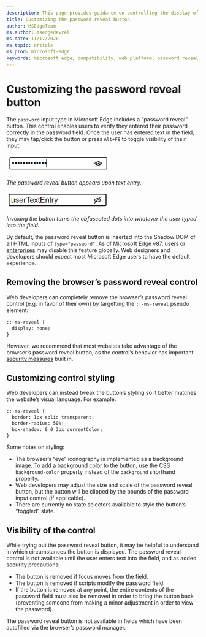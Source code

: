 ```yaml
---
description: This page provides guidance on controlling the display of the password reveal button
title: Customizing the password reveal button
author: MSEdgeTeam
ms.author: msedgedevrel
ms.date: 11/17/2020
ms.topic: article
ms.prod: microsoft-edge
keywords: microsoft edge, compatibility, web platform, password reveal, eye icon
---
```

# Customizing the password reveal button

The `password` input type in Microsoft Edge includes a “password reveal” button. This control enables users to verify they entered their password correctly in the password field. Once the user has entered text in the field, they may tap/click the button or press `Alt+F8` to toggle visibility of their input:

![A password field with dots hiding entered characters. An icon shaped like an eye is displayed within the right-hand side of the field.](../media/web-platform/password-reveal/password-eye.png)

_The password reveal button appears upon text entry._

![The eye icon in the same password field now has a stroke through it, and the characters are revealed.](../media/web-platform/password-reveal/password-toggled.png)

_Invoking the button turns the obfuscated dots into whatever the user typed into the field._

By default, the password reveal button is inserted into the Shadow DOM of all HTML inputs of `type="password"`. As of Microsoft Edge v87, users or [enterprises](https://docs.microsoft.com/en-us/deployedge/microsoft-edge-policies#passwordrevealenabled) may disable this feature globally. Web designers and developers should expect most Microsoft Edge users to have the default experience.

## Removing the browser’s password reveal control

Web developers can completely remove the browser’s password reveal control (e.g. in favor of their own) by targetting the `::-ms-reveal` pseudo element:

```
::-ms-reveal {
  display: none;
}
```

However, we recommend that most websites take advantage of the browser’s password reveal button, as the control’s behavior has important [security measures](#visibility-of-the-control) built in.

## Customizing control styling

Web developers can instead tweak the button’s styling so it better matches the website’s visual language. For example:

```
::-ms-reveal {
  border: 1px solid transparent;
  border-radius: 50%;
  box-shadow: 0 0 3px currentColor;
}
```

Some notes on styling:

* The browser’s “eye” iconography is implemented as a background image. To add a background color to the button, use the CSS `background-color` property instead of the `background` shorthand property.
* Web developers may adjust the size and scale of the password reveal button, but the button will be clipped by the bounds of the password input control (if applicable).
* There are currently no state selectors available to style the button’s “toggled” state.

## Visibility of the control

While trying out the password reveal button, it may be helpful to understand in which circumstances the button is displayed. The password reveal control is not available until the user enters text into the field, and as added security precautions:

* The button is removed if focus moves from the field.
* The button is removed if scripts modify the password field.
* If the button is removed at any point, the entire contents of the password field must also be removed in order to bring the button back (preventing someone from making a minor adjustment in order to view the password).

The password reveal button is not available in fields which have been autofilled via the browser’s password manager.